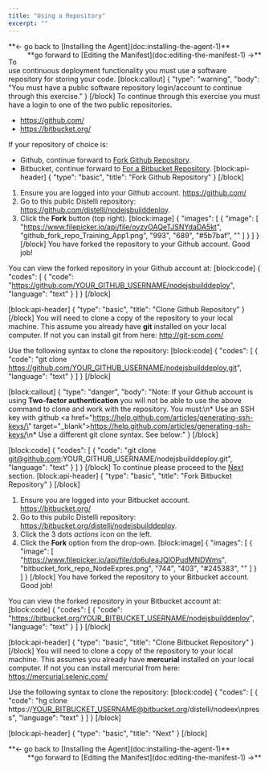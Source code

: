 ```yaml
---
title: "Using a Repository"
excerpt: ""
---
```

<div><div style="float: left;">**<- go back to [Installing the Agent](doc:installing-the-agent-1)**</div><div style="float: right;">**go forward to [Editing the Manifest](doc:editing-the-manifest-1) ->**</div></div>
<br>

To use continuous deployment functionality you must use a software repository for storing your code.
[block:callout]
{
  "type": "warning",
  "body": "You must have a public software repository login/account to continue through this exercise."
}
[/block]
To continue through this exercise you must have a login to one of the two public repositories.
* <a href="https://github.com/" target="_blank">https://github.com/</a>
* <a href="https://bitbucket.org/" target="_blank">https://bitbucket.org/</a>

If your repository of choice is:
* Github, continue forward to [Fork Github Repository](#fork-github-repository).
* Bitbucket, continue forward to [For a Bitbucket Repository](#fork-bitbucket-repository).
[block:api-header]
{
  "type": "basic",
  "title": "Fork Github Repository"
}
[/block]
1. Ensure you are logged into your Github account. <a href="https://github.com/" target="_blank">https://github.com/</a>
2. Go to this pubilc Distelli repository: <a href="https://github.com/distelli/nodejsbuilddeploy" target="_blank">https://github.com/distelli/nodejsbuilddeploy</a>.
3. Click the **Fork** button (top right).
[block:image]
{
  "images": [
    {
      "image": [
        "https://www.filepicker.io/api/file/oyzyOAQeTJSNYdaDA5kt",
        "github_fork_repo_Training_App1.png",
        "993",
        "689",
        "#5b7baf",
        ""
      ]
    }
  ]
}
[/block]
You have forked the repository to your Github account. Good job!

You can view the forked repository in your Github account at:
[block:code]
{
  "codes": [
    {
      "code": "https://github.com/YOUR_GITHUB_USERNAME/nodejsbuilddeploy",
      "language": "text"
    }
  ]
}
[/block]

[block:api-header]
{
  "type": "basic",
  "title": "Clone Github Repository"
}
[/block]
You will need to clone a copy of the repository to your local machine. This assume you already have **git** installed on your local computer. If not you can install git from here: <a href="http://git-scm.com/" target="_blank">http://git-scm.com/</a>

Use the following syntax to clone the repository:
[block:code]
{
  "codes": [
    {
      "code": "git clone https://github.com/YOUR_GITHUB_USERNAME/nodejsbuilddeploy.git",
      "language": "text"
    }
  ]
}
[/block]

[block:callout]
{
  "type": "danger",
  "body": "Note: If your Github account is using **Two-factor authentication** you will not be able to use the above command to clone and work with the repository. You must:\n* Use an SSH key with github <a href=\"https://help.github.com/articles/generating-ssh-keys/\" target=\"_blank\">https://help.github.com/articles/generating-ssh-keys/</a>\n* Use a different git clone syntax. See below:"
}
[/block]

[block:code]
{
  "codes": [
    {
      "code": "git clone git@github.com:YOUR_GITHUB_USERNAME/nodejsbuilddeploy.git",
      "language": "text"
    }
  ]
}
[/block]
To continue please proceed to the [Next](#next) section.
[block:api-header]
{
  "type": "basic",
  "title": "Fork Bitbucket Repository"
}
[/block]
1. Ensure you are logged into your Bitbucket account. <a href="https://bitbucket.org/" target="_blank">https://bitbucket.org/</a>
2. Go to this pubilc Distelli repository: <a href="https://bitbucket.org/distelli/nodejsbuilddeploy" target="_blank">https://bitbucket.org/distelli/nodejsbuilddeploy</a>.
3. Click the 3 dots *actions* icon on the left.
4. Click the **Fork** option from the drop-own.
[block:image]
{
  "images": [
    {
      "image": [
        "https://www.filepicker.io/api/file/do6uIeaJQlOPudMNDWms",
        "bitbucket_fork_repo_NodeExpres.png",
        "744",
        "403",
        "#245383",
        ""
      ]
    }
  ]
}
[/block]
You have forked the repository to your Bitbucket account. Good job!

You can view the forked repository in your Bitbucket account at:
[block:code]
{
  "codes": [
    {
      "code": "https://bitbucket.org/YOUR_BITBUCKET_USERNAME/nodejsbuilddeploy",
      "language": "text"
    }
  ]
}
[/block]

[block:api-header]
{
  "type": "basic",
  "title": "Clone Bitbucket Repository"
}
[/block]
You will need to clone a copy of the repository to your local machine. This assumes you already have **mercurial** installed on your local computer. If not you can install mercurial from here: <a href="https://mercurial.selenic.com/" target="_blank">https://mercurial.selenic.com/</a>

Use the following syntax to clone the repository:
[block:code]
{
  "codes": [
    {
      "code": "hg clone https://YOUR_BITBUCKET_USERNAME@bitbucket.org/distelli/nodeex\npress",
      "language": "text"
    }
  ]
}
[/block]

[block:api-header]
{
  "type": "basic",
  "title": "Next"
}
[/block]
<div><div style="float: left;">**<- go back to [Installing the Agent](doc:installing-the-agent-1)**</div><div style="float: right;">**go forward to [Editing the Manifest](doc:editing-the-manifest-1) ->**</div></div>